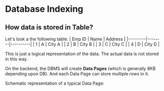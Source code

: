 # Database Indexing

## How data is stored in Table? 
Let's look a the following table: 
| Emp ID  | Name  | Address  | 
|---------|--------|----------|
|      1       |       A    |    City A  | 
|      2       |       B    |    City B  | 
|      3       |       C    |    City C  | 
|      4       |       D    |    City D  | 

This is just a logical representation of the data. The actual data is not stored in this way. 

On the backend, the DBMS will create **Data Pages** (which is generally 8KB depending upon DB). And each Data Page can store multiple rows in it. 

Schematic representation of a typical Data Page: 

